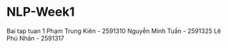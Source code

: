 # NLP-Week1
Bai tap tuan 1
Phạm Trung Kiên - 2591310
Nguyễn Minh Tuấn - 2591325
Lê Phú Nhân  -  2591317
